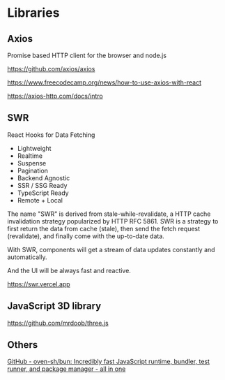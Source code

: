 # Libraries

## Axios

Promise based HTTP client for the browser and node.js

https://github.com/axios/axios

https://www.freecodecamp.org/news/how-to-use-axios-with-react

https://axios-http.com/docs/intro

## SWR

React Hooks for Data Fetching

- Lightweight
- Realtime
- Suspense
- Pagination
- Backend Agnostic
- SSR / SSG Ready
- TypeScript Ready
- Remote + Local

The name "SWR" is derived from stale-while-revalidate, a HTTP cache invalidation strategy popularized by HTTP RFC 5861. SWR is a strategy to first return the data from cache (stale), then send the fetch request (revalidate), and finally come with the up-to-date data.

With SWR, components will get a stream of data updates constantly and automatically.

And the UI will be always fast and reactive.

https://swr.vercel.app

## JavaScript 3D library

https://github.com/mrdoob/three.js

## Others

[GitHub - oven-sh/bun: Incredibly fast JavaScript runtime, bundler, test runner, and package manager - all in one](https://github.com/oven-sh/bun)
